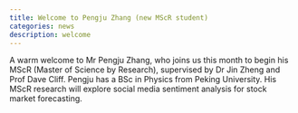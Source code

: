 ```yaml
---
title: Welcome to Pengju Zhang (new MScR student)
categories: news
description: welcome
---
```

A warm welcome to Mr Pengju Zhang, who joins us this month to begin his MScR (Master of Science by Research), supervised by Dr Jin Zheng and Prof Dave Cliff. Pengju has a BSc in Physics from Peking University. His MScR research will explore social media sentiment analysis for stock market forecasting. 
 